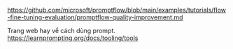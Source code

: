 

https://github.com/microsoft/promptflow/blob/main/examples/tutorials/flow-fine-tuning-evaluation/promptflow-quality-improvement.md

Trang web hay về cách dùng prompt.
https://learnprompting.org/docs/tooling/tools
